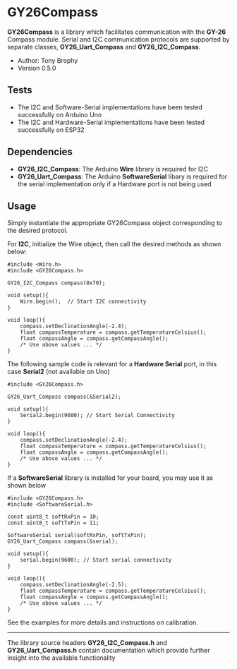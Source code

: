# GY26Compass

**GY26Compass** is a library which facilitates communication with the **GY-26** Compass module. Serial and I2C communication protocols are supported by separate classes, **GY26_Uart_Compass** and **GY26_I2C_Compass**. 

- Author: Tony Brophy
- Version 0.5.0

## Tests

- The I2C and Software-Serial implementations have been tested successfully on Arduino Uno
- The I2C and Hardware-Serial implementations have been tested successfully on ESP32

## Dependencies
- **GY26_I2C_Compass**: The Arduino **Wire** library is required for I2C
- **GY26_Uart_Compass**: The Arduino **SoftwareSerial** libary is required for the serial implementation only if a Hardware port is not being used

## Usage

Simply instantiate the appropriate GY26Compass object corresponding to the desired protocol.

For **I2C**, initialize the Wire object, then call the desired methods as shown below:   
```Arduino
#include <Wire.h>
#include <GY26Compass.h>

GY26_I2C_Compass compass(0x70);

void setup(){
    Wire.begin();  // Start I2C connectivity
}

void loop(){
    compass.setDeclinationAngle(-2.4);
    float compassTemperature = compass.getTemperatureCelsius();
    float compassAngle = compass.getCompassAngle();
    /* Use above values ... */
}
```
The following sample code is relevant for a **Hardware Serial** port, in this case **Serial2** (not available on Uno)
```Arduino
#include <GY26Compass.h>

GY26_Uart_Compass compass(&Serial2);

void setup(){    
    Serial2.begin(9600); // Start Serial Connectivity 
}

void loop(){
    compass.setDeclinationAngle(-2.4);
    float compassTemperature = compass.getTemperatureCelsius();
    float compassAngle = compass.getCompassAngle();
    /* Use above values ... */
}
```

If a **SoftwareSerial** library is installed for your board, you may use it as shown below 
```Arduino
#include <GY26Compass.h>
#include <SoftwareSerial.h>

const uint8_t softRxPin = 10;
const uint8_t softTxPin = 11;

SoftwareSerial serial(softRxPin, softTxPin);
GY26_Uart_Compass compass(&serial);

void setup(){
    serial.begin(9600); // Start serial connectivity 
}

void loop(){
    compass.setDeclinationAngle(-2.5);
    float compassTemperature = compass.getTemperatureCelsius();
    float compassAngle = compass.getCompassAngle();
    /* Use above values ... */
}
```

See the examples for more details and instructions on calibration. 

---
The library source headers **GY26_I2C_Compass.h** and  **GY26_Uart_Compass.h** contain documentation which provide further insight into the available functionality  